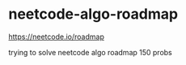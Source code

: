 # neetcode-algo-roadmap
https://neetcode.io/roadmap

trying to solve neetcode algo roadmap 150 probs